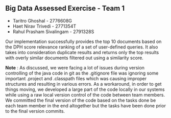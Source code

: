 ## Big Data Assessed Exercise - Team 1
- Taritro Ghoshal - 2776608G
- Haet Nirav Trivedi - 2771354T
- Rahul Prasham Sivalingam - 2791328S

Our implementation successfully provides the top 10 documents based on the DPH score relevance ranking of a set of user-defined queries. It also takes into consideration duplicate results and returns only the top results with overly similar documents filtered out using a similarity score.

**Note** : As discussed, we were facing a lot of issues during version controlling of the java
code in git as the .gitignore file was ignoring some important .project and .classpath files
which was causing improper structures and resulting in various errors.
As a workaround, in order to get things moving, we developed a large part of the code locally in our systems while using a raw local version control of the code between team members. We committed the final version of the code based on the tasks done be each team member in the end altogether but the tasks have been done prior to the final version commits. 